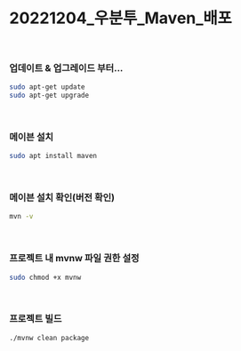 # 20221204_우분투_Maven_배포

&nbsp;
&nbsp;

### 업데이트 & 업그레이드 부터...
```bash
sudo apt-get update
sudo apt-get upgrade
```

&nbsp;
&nbsp;

### 메이븐 설치
```bash
sudo apt install maven
```

&nbsp;
&nbsp;

### 메이븐 설치 확인(버전 확인)
```bash
mvn -v
```

&nbsp;
&nbsp;

### 프로젝트 내 mvnw 파일 권한 설정
```bash
sudo chmod +x mvnw
```

&nbsp;
&nbsp;


### 프로젝트 빌드
```bash
./mvnw clean package
```
